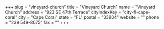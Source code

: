 +++
slug = "vineyard-church"
title = "Vineyard Church"
name = "Vineyard Church"
address = "923 SE 47th Terrace"
cityIndexKey = "city-fl-cape-coral"
city = "Cape Coral"
state = "FL"
postal = "33904"
website = ""
phone = "239 549-8075"
fax = ""
+++
